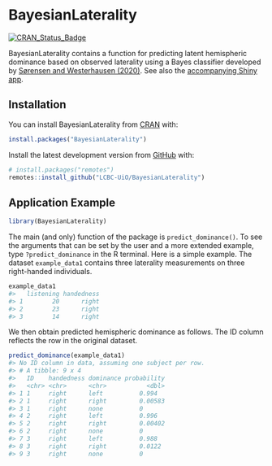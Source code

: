 
<!-- README.md is generated from README.Rmd. Please edit that file -->

# BayesianLaterality

<!-- badges: start -->

[![CRAN\_Status\_Badge](https://www.r-pkg.org/badges/version/BayesianLaterality)](https://cran.r-project.org/package=BayesianLaterality)
<!-- badges: end -->

BayesianLaterality contains a function for predicting latent hemispheric
dominance based on observed laterality using a Bayes classifier
developed by [Sørensen and Westerhausen
(2020)](https://doi.org/10.1080/1357650X.2020.1769124). See also the
[accompanying Shiny
app](https://osorensen.shinyapps.io/BayesianLateralityApp/).

## Installation

You can install BayesianLaterality from
[CRAN](https://cran.r-project.org/web/packages/BayesianLaterality/)
with:

``` r
install.packages("BayesianLaterality")
```

Install the latest development version from
[GitHub](https://github.com/LCBC-UiO/BayesianLaterality) with:

``` r
# install.packages("remotes")
remotes::install_github("LCBC-UiO/BayesianLaterality")
```

## Application Example

``` r
library(BayesianLaterality)
```

The main (and only) function of the package is `predict_dominance()`. To
see the arguments that can be set by the user and a more extended
example, type `?predict_dominance` in the R terminal. Here is a simple
example. The dataset `example_data1` contains three laterality
measurements on three right-handed individuals.

``` r
example_data1
#>   listening handedness
#> 1        20      right
#> 2        23      right
#> 3        14      right
```

We then obtain predicted hemispheric dominance as follows. The ID column
reflects the row in the original dataset.

``` r
predict_dominance(example_data1)
#> No ID column in data, assuming one subject per row.
#> # A tibble: 9 x 4
#>   ID    handedness dominance probability
#>   <chr> <chr>      <chr>           <dbl>
#> 1 1     right      left          0.994  
#> 2 1     right      right         0.00583
#> 3 1     right      none          0      
#> 4 2     right      left          0.996  
#> 5 2     right      right         0.00402
#> 6 2     right      none          0      
#> 7 3     right      left          0.988  
#> 8 3     right      right         0.0122 
#> 9 3     right      none          0
```
